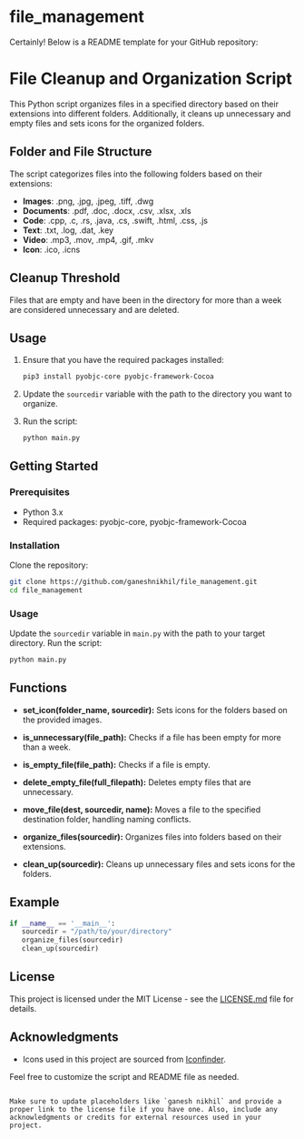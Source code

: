 # file_management


Certainly! Below is a README template for your GitHub repository:

# File Cleanup and Organization Script

This Python script organizes files in a specified directory based on their extensions into different folders. Additionally, it cleans up unnecessary and empty files and sets icons for the organized folders.

## Folder and File Structure

The script categorizes files into the following folders based on their extensions:

- **Images**: .png, .jpg, .jpeg, .tiff, .dwg
- **Documents**: .pdf, .doc, .docx, .csv, .xlsx, .xls
- **Code**: .cpp, .c, .rs, .java, .cs, .swift, .html, .css, .js
- **Text**: .txt, .log, .dat, .key
- **Video**: .mp3, .mov, .mp4, .gif, .mkv
- **Icon**: .ico, .icns

## Cleanup Threshold

Files that are empty and have been in the directory for more than a week are considered unnecessary and are deleted.

## Usage

1. Ensure that you have the required packages installed:

   ```bash
   pip3 install pyobjc-core pyobjc-framework-Cocoa
   ```

2. Update the `sourcedir` variable with the path to the directory you want to organize.

3. Run the script:

   ```bash
   python main.py
   ```

## Getting Started

### Prerequisites

- Python 3.x
- Required packages: pyobjc-core, pyobjc-framework-Cocoa

### Installation

Clone the repository:

```bash
git clone https://github.com/ganeshnikhil/file_management.git
cd file_management
```


### Usage

Update the `sourcedir` variable in `main.py` with the path to your target directory. Run the script:

```bash
python main.py
```

## Functions

- **set_icon(folder_name, sourcedir):** Sets icons for the folders based on the provided images.

- **is_unnecessary(file_path):** Checks if a file has been empty for more than a week.

- **is_empty_file(file_path):** Checks if a file is empty.

- **delete_empty_file(full_filepath):** Deletes empty files that are unnecessary.

- **move_file(dest, sourcedir, name):** Moves a file to the specified destination folder, handling naming conflicts.

- **organize_files(sourcedir):** Organizes files into folders based on their extensions.

- **clean_up(sourcedir):** Cleans up unnecessary files and sets icons for the folders.

## Example

```python
if __name__ == '__main__':
   sourcedir = "/path/to/your/directory"
   organize_files(sourcedir)
   clean_up(sourcedir)
```

## License

This project is licensed under the MIT License - see the [LICENSE.md](LICENSE.md) file for details.

## Acknowledgments

- Icons used in this project are sourced from [Iconfinder](https://www.iconfinder.com/).

Feel free to customize the script and README file as needed.
```

Make sure to update placeholders like `ganesh nikhil` and provide a proper link to the license file if you have one. Also, include any acknowledgments or credits for external resources used in your project.
